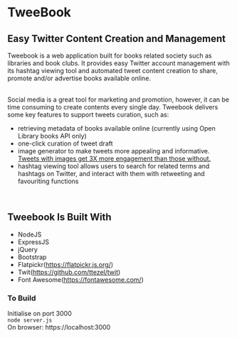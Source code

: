 # TweeBook
## Easy Twitter Content Creation and Management
Tweebook is a web application built for books related society such as libraries and book clubs. It provides easy Twitter account management with its hashtag viewing tool and automated tweet content creation to share, promote and/or advertise books available online. <br><br>

Social media is a great tool for marketing and promotion, however, it can be time consuming to create contents every single day. Tweebook delivers some key features to support tweets curation, such as: <br>
- retrieving metadata of books available online (currently using Open Library books API only) 
- one-click curation of tweet draft 
- image generator to make tweets more appealing and informative. [Tweets with images get 3X more engagement than those without.](https://rethinkmedia.org/blog/how-using-images-greatly-improves-your-twitter-engagement#:~:text=to%20your%20Tweets%3F-,It's%20simple%3A%20add%20images.,favorites%20is%20by%20engagement%20rate.)
- hashtag viewing tool allows users to search for related terms and hashtags on Twitter, and interact with them with retweeting and favouriting functions
<br>

## Tweebook Is Built With
- NodeJS
- ExpressJS 
- jQuery
- Bootstrap
- Flatpickr(https://flatpickr.js.org/)
- Twit(https://github.com/ttezel/twit)
- Font Awesome(https://fontawesome.com/)

### To Build
Initialise on port 3000 <br>
```node server.js``` <br>
On browser: https://localhost:3000
